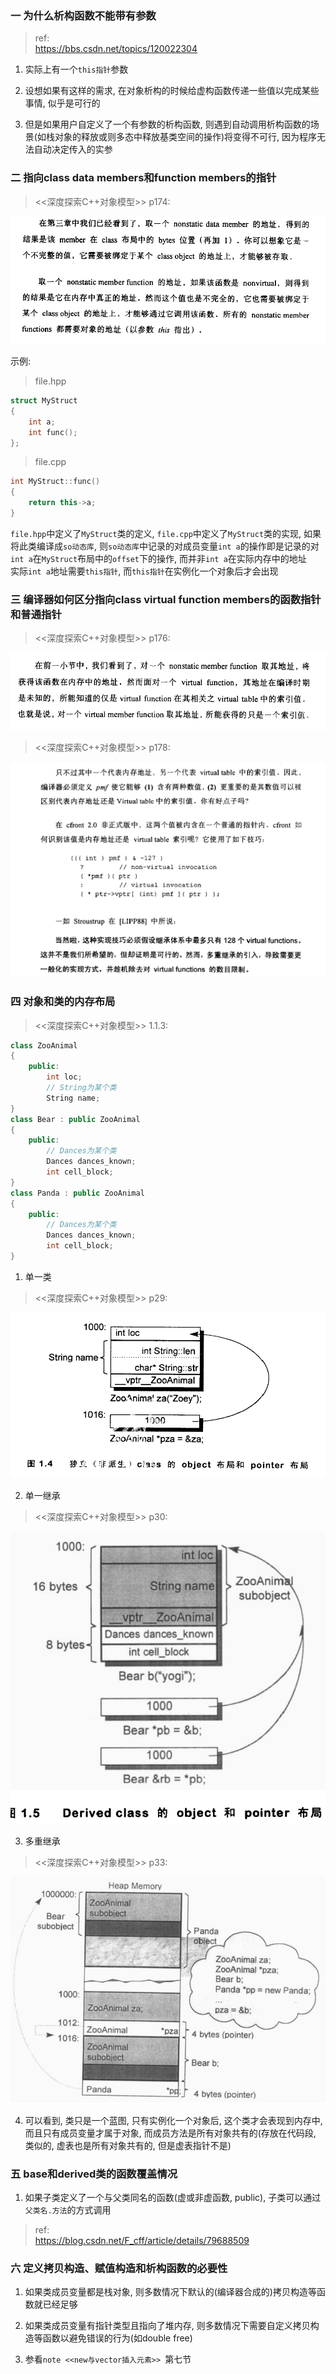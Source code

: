 ### 一 为什么析构函数不能带有参数
>ref:<br>
>https://bbs.csdn.net/topics/120022304<br>

1. 实际上有一个`this指针`参数<br>

2. 设想如果有这样的需求, 在对象析构的时候给虚构函数传递一些值以完成某些事情, 似乎是可行的<br>

3. 但是如果用户自定义了一个有参数的析构函数, 则遇到自动调用析构函数的场景(如栈对象的释放或则多态中释放基类空间的操作)将变得不可行, 因为程序无法自动决定传入的实参<br>

### 二 指向class data members和function members的指针
><<深度探索C++对象模型>> p174:<br>
<img src="img/18.png" />

示例:<br>
>file.hpp<br>
```cpp
struct MyStruct
{
    int a;
    int func();
};
```

>file.cpp<br>
```cpp
int MyStruct::func()
{
    return this->a;
}
```

`file.hpp`中定义了`MyStruct`类的定义, `file.cpp`中定义了`MyStruct`类的实现, 如果将此类编译成`so动态库`, 则`so动态库`中记录的对成员变量`int a`的操作即是记录的对`int a`在`MyStruct`布局中的`offset`下的操作, 而并非`int a`在实际内存中的地址<br>
实际`int a`地址需要`this指针`, 而`this指针`在实例化一个对象后才会出现<br>


### 三 编译器如何区分指向class virtual function members的函数指针和普通指针

><<深度探索C++对象模型>> p176:<br>
<img src="img/26.png" />

><<深度探索C++对象模型>> p178:<br>
<img src="img/27.png" />


### 四 对象和类的内存布局

><<深度探索C++对象模型>> 1.1.3:<br>

```cpp
class ZooAnimal
{
    public:
        int loc;
        // String为某个类
        String name;
}
class Bear : public ZooAnimal
{
    public:
        // Dances为某个类
        Dances dances_known;
        int cell_block;
}
class Panda : public ZooAnimal
{
    public:
        // Dances为某个类
        Dances dances_known;
        int cell_block;
}
```

1. 单一类<br>
><<深度探索C++对象模型>> p29:<br>
<img src="img/28.png" />

2. 单一继承<br>
><<深度探索C++对象模型>> p30:<br>
<img src="img/29.png" />

3. 多重继承<br>
><<深度探索C++对象模型>> p33:<br>
<img src="img/30.png" />

4. 可以看到, 类只是一个蓝图, 只有实例化一个对象后, 这个类才会表现到内存中, 而且只有成员变量才属于对象, 而成员方法是所有对象共有的(存放在代码段, 类似的, 虚表也是所有对象共有的, 但是虚表指针不是)<br>


### 五 base和derived类的函数覆盖情况

1. 如果子类定义了一个与父类同名的函数(虚或非虚函数, public), 子类可以通过`父类名.方法`的方式调用<br>

>ref:<br>
>https://blog.csdn.net/F_cff/article/details/79688509

### 六 定义拷贝构造、赋值构造和析构函数的必要性

1. 如果类成员变量都是栈对象, 则多数情况下默认的(编译器合成的)拷贝构造等函数就已经足够<br>

2. 如果类成员变量有指针类型且指向了堆内存, 则多数情况下需要自定义拷贝构造等函数以避免错误的行为(如double free)<br>

3. 参看`note <<new与vector插入元素>> `第七节<br>